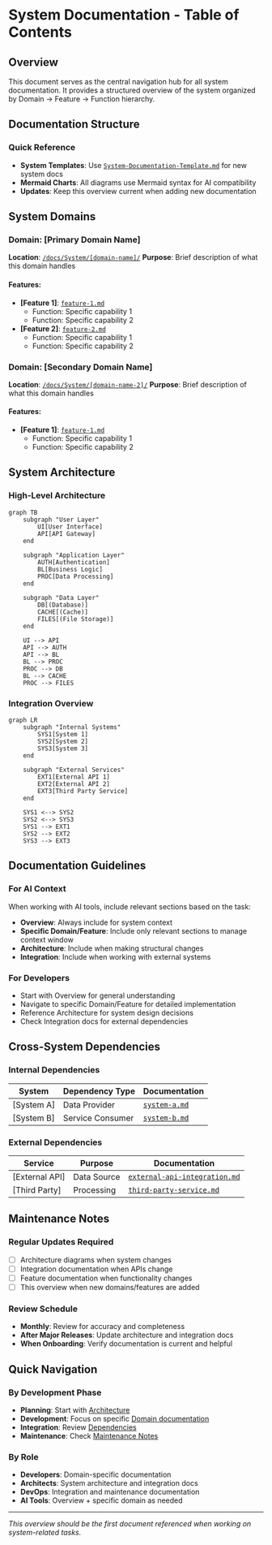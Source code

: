 # System Documentation - Table of Contents

## Overview
This document serves as the central navigation hub for all system documentation. It provides a structured overview of the system organized by Domain → Feature → Function hierarchy.

## Documentation Structure

### Quick Reference
- **System Templates**: Use [`System-Documentation-Template.md`](System-Documentation-Template.md) for new system docs
- **Mermaid Charts**: All diagrams use Mermaid syntax for AI compatibility
- **Updates**: Keep this overview current when adding new documentation

## System Domains

### Domain: [Primary Domain Name]
**Location**: [`/docs/System/[domain-name]/`](./domain-name/)
**Purpose**: Brief description of what this domain handles

#### Features:
- **[Feature 1]**: [`feature-1.md`](./domain-name/feature-1.md)
  - Function: Specific capability 1
  - Function: Specific capability 2
- **[Feature 2]**: [`feature-2.md`](./domain-name/feature-2.md)
  - Function: Specific capability 1
  - Function: Specific capability 2

### Domain: [Secondary Domain Name]
**Location**: [`/docs/System/[domain-name-2]/`](./domain-name-2/)
**Purpose**: Brief description of what this domain handles

#### Features:
- **[Feature 1]**: [`feature-1.md`](./domain-name-2/feature-1.md)
  - Function: Specific capability 1
  - Function: Specific capability 2

## System Architecture

### High-Level Architecture
```mermaid
graph TB
    subgraph "User Layer"
        UI[User Interface]
        API[API Gateway]
    end
    
    subgraph "Application Layer"
        AUTH[Authentication]
        BL[Business Logic]
        PROC[Data Processing]
    end
    
    subgraph "Data Layer"
        DB[(Database)]
        CACHE[(Cache)]
        FILES[(File Storage)]
    end
    
    UI --> API
    API --> AUTH
    API --> BL
    BL --> PROC
    PROC --> DB
    BL --> CACHE
    PROC --> FILES
```

### Integration Overview
```mermaid
graph LR
    subgraph "Internal Systems"
        SYS1[System 1]
        SYS2[System 2]
        SYS3[System 3]
    end
    
    subgraph "External Services"
        EXT1[External API 1]
        EXT2[External API 2]
        EXT3[Third Party Service]
    end
    
    SYS1 <--> SYS2
    SYS2 <--> SYS3
    SYS1 --> EXT1
    SYS2 --> EXT2
    SYS3 --> EXT3
```

## Documentation Guidelines

### For AI Context
When working with AI tools, include relevant sections based on the task:
- **Overview**: Always include for system context
- **Specific Domain/Feature**: Include only relevant sections to manage context window
- **Architecture**: Include when making structural changes
- **Integration**: Include when working with external systems

### For Developers
- Start with Overview for general understanding
- Navigate to specific Domain/Feature for detailed implementation
- Reference Architecture for system design decisions
- Check Integration docs for external dependencies

## Cross-System Dependencies

### Internal Dependencies
| System | Dependency Type | Documentation |
|--------|----------------|---------------|
| [System A] | Data Provider | [`system-a.md`](./system-a.md) |
| [System B] | Service Consumer | [`system-b.md`](./system-b.md) |

### External Dependencies
| Service | Purpose | Documentation |
|---------|---------|---------------|
| [External API] | Data Source | [`external-api-integration.md`](./integrations/external-api.md) |
| [Third Party] | Processing | [`third-party-service.md`](./integrations/third-party.md) |

## Maintenance Notes

### Regular Updates Required
- [ ] Architecture diagrams when system changes
- [ ] Integration documentation when APIs change
- [ ] Feature documentation when functionality changes
- [ ] This overview when new domains/features are added

### Review Schedule
- **Monthly**: Review for accuracy and completeness
- **After Major Releases**: Update architecture and integration docs
- **When Onboarding**: Verify documentation is current and helpful

## Quick Navigation

### By Development Phase
- **Planning**: Start with [Architecture](#system-architecture)
- **Development**: Focus on specific [Domain documentation](#system-domains)
- **Integration**: Review [Dependencies](#cross-system-dependencies)
- **Maintenance**: Check [Maintenance Notes](#maintenance-notes)

### By Role
- **Developers**: Domain-specific documentation
- **Architects**: System architecture and integration docs
- **DevOps**: Integration and maintenance documentation
- **AI Tools**: Overview + specific domain as needed

---
*This overview should be the first document referenced when working on system-related tasks.*